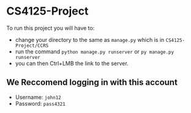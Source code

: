 # CS4125-Project
To run this project you will have to:
- change your directory to the same as `manage.py` which is in `CS4125-Project/CCRS`
- run the command `python manage.py runserver` or `py manage.py runserver`
- you can then Ctrl+LMB the link to the server.
 
## We Reccomend logging in with this account
- Username: `john12`
- Password: `pass4321`
